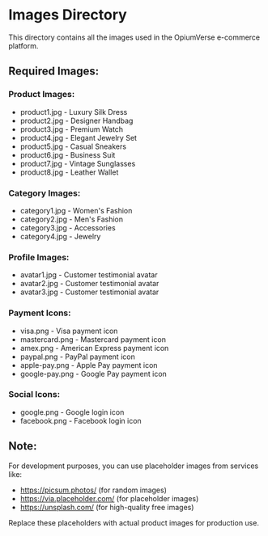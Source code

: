 # Images Directory

This directory contains all the images used in the OpiumVerse e-commerce platform.

## Required Images:

### Product Images:
- product1.jpg - Luxury Silk Dress
- product2.jpg - Designer Handbag  
- product3.jpg - Premium Watch
- product4.jpg - Elegant Jewelry Set
- product5.jpg - Casual Sneakers
- product6.jpg - Business Suit
- product7.jpg - Vintage Sunglasses
- product8.jpg - Leather Wallet

### Category Images:
- category1.jpg - Women's Fashion
- category2.jpg - Men's Fashion
- category3.jpg - Accessories
- category4.jpg - Jewelry

### Profile Images:
- avatar1.jpg - Customer testimonial avatar
- avatar2.jpg - Customer testimonial avatar
- avatar3.jpg - Customer testimonial avatar

### Payment Icons:
- visa.png - Visa payment icon
- mastercard.png - Mastercard payment icon
- amex.png - American Express payment icon
- paypal.png - PayPal payment icon
- apple-pay.png - Apple Pay payment icon
- google-pay.png - Google Pay payment icon

### Social Icons:
- google.png - Google login icon
- facebook.png - Facebook login icon

## Note:
For development purposes, you can use placeholder images from services like:
- https://picsum.photos/ (for random images)
- https://via.placeholder.com/ (for placeholder images)
- https://unsplash.com/ (for high-quality free images)

Replace these placeholders with actual product images for production use.
